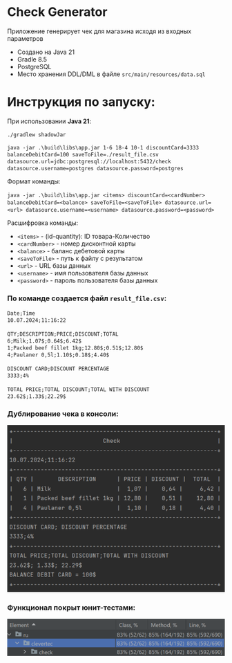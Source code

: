 # Check Generator

Приложение генерирует чек для магазина исходя из входных параметров

- Создано на Java 21
- Gradle 8.5
- PostgreSQL
- Место хранения DDL/DML в файле `src/main/resources/data.sql`

# Инструкция по запуску:

При использовании **Java 21**:

```
./gradlew shadowJar
```

```
java -jar .\build\libs\app.jar 1-6 18-4 10-1 discountCard=3333 balanceDebitCard=100 saveToFile=./result_file.csv datasource.url=jdbc:postgresql://localhost:5432/check datasource.username=postgres datasource.password=postgres
```

Формат команды:

`java -jar .\build\libs\app.jar <items> discountCard=<cardNumber> balanceDebitCard=<balance> saveToFile=<saveToFile>
datasource.url=<url> datasource.username=<username> datasource.password=<password>`

Расшифровка команды:

- `<items>` - (id-quantity): ID товара-Количество
- `<cardNumber>` - номер дисконтной карты
- `<balance>` - баланс дебетовой карты
- `<saveToFile>` - путь к файлу с результатом
- `<url>` - URL базы данных
- `<username>` - имя пользователя базы данных
- `<password>` - пароль пользователя базы данных

### По команде создается файл `result_file.csv`:

```text
Date;Time
10.07.2024;11:16:22

QTY;DESCRIPTION;PRICE;DISCOUNT;TOTAL
6;Milk;1.07$;0.64$;6.42$
1;Packed beef fillet 1kg;12.80$;0.51$;12.80$
4;Paulaner 0,5l;1.10$;0.18$;4.40$

DISCOUNT CARD;DISCOUNT PERCENTAGE
3333;4%

TOTAL PRICE;TOTAL DISCOUNT;TOTAL WITH DISCOUNT
23.62$;1.33$;22.29$
```

### Дублирование чека в консоли:

![check_console.png](check_console.png)

### Функционал покрыт юнит-тестами:

![coverage.png](coverage.png)